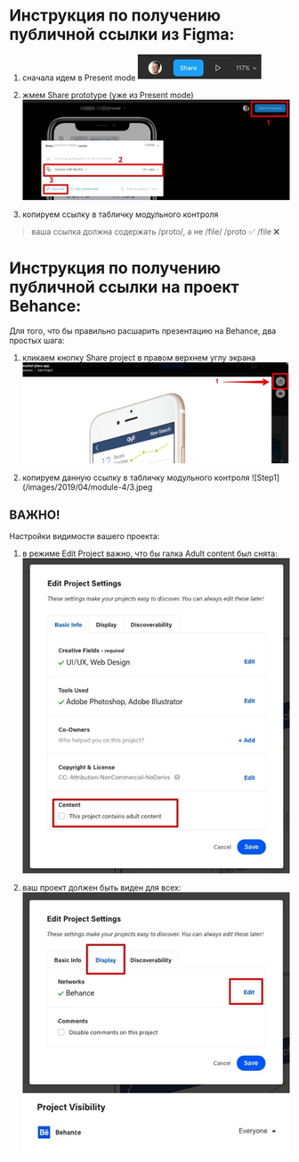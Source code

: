# Инструкция по получению публичной ссылки из Figma:
1) сначала идем в Present mode
![Step1](/images/2019/04/module-4/1.jpeg)

2) жмем Share prototype (уже из Present mode)
![Step2](/images/2019/04/module-4/2.jpeg)

3) копируем ссылку в табличку модульного контроля
> ваша ссылка должна содержать /proto/, а не /file/
/proto ✅
/file ❌

# Инструкция по получению публичной ссылки на проект Behance:
Для того, что бы правильно расшарить презентацию на Behance, два простых шага:

1) кликаем кнопку Share project в правом верхнем углу экрана
![Step1](/images/2019/04/module-4/3.jpeg)

2) копируем данную ссылку в табличку модульного контроля
![Step1](/images/2019/04/module-4/3.jpeg

## ВАЖНО!
Настройки видимости вашего проекта:

1) в режиме Edit Project важно, что бы галка Adult content был снята:
![Step01](/images/2019/04/module-4/privacy01.jpeg)

2) ваш проект должен быть виден для всех:
![Step02](/images/2019/04/module-4/privacy02.jpeg)
![Step03](/images/2019/04/module-4/privacy03.jpeg)
